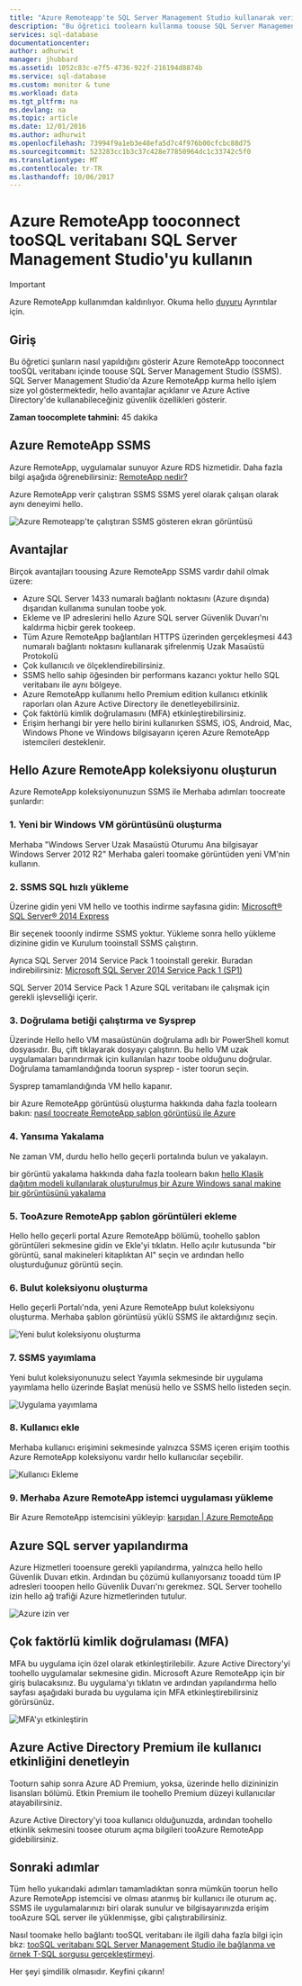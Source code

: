 ```yaml
---
title: "Azure Remoteapp'te SQL Server Management Studio kullanarak veritabanı aaaConnect tooSQL | Microsoft Docs"
description: "Bu öğretici toolearn kullanma toouse SQL Server Management Studio'da Azure RemoteApp üzerinde güvenlik ve tooSQL veritabanına bağlanırken performansı"
services: sql-database
documentationcenter: 
author: adhurwit
manager: jhubbard
ms.assetid: 1052c83c-e7f5-4736-922f-216194d8874b
ms.service: sql-database
ms.custom: monitor & tune
ms.workload: data
ms.tgt_pltfrm: na
ms.devlang: na
ms.topic: article
ms.date: 12/01/2016
ms.author: adhurwit
ms.openlocfilehash: 73994f9a1eb3e48efa5d7c4f976b00cfcbc88d75
ms.sourcegitcommit: 523283cc1b3c37c428e77850964dc1c33742c5f0
ms.translationtype: MT
ms.contentlocale: tr-TR
ms.lasthandoff: 10/06/2017
---
```

# <a name="use-sql-server-management-studio-in-azure-remoteapp-tooconnect-toosql-database"></a>Azure RemoteApp tooconnect tooSQL veritabanı SQL Server Management Studio'yu kullanın

> [!IMPORTANT]
> Azure RemoteApp kullanımdan kaldırılıyor. Okuma hello [duyuru](https://go.microsoft.com/fwlink/?linkid=821148) Ayrıntılar için.
>

## <a name="introduction"></a>Giriş
Bu öğretici şunların nasıl yapıldığını gösterir Azure RemoteApp tooconnect tooSQL veritabanı içinde toouse SQL Server Management Studio (SSMS). SQL Server Management Studio'da Azure RemoteApp kurma hello işlem size yol göstermektedir, hello avantajlar açıklanır ve Azure Active Directory'de kullanabileceğiniz güvenlik özellikleri gösterir.

**Zaman toocomplete tahmini:** 45 dakika

## <a name="ssms-in-azure-remoteapp"></a>Azure RemoteApp SSMS
Azure RemoteApp, uygulamalar sunuyor Azure RDS hizmetidir. Daha fazla bilgi aşağıda öğrenebilirsiniz: [RemoteApp nedir?](../remoteapp/remoteapp-whatis.md)

Azure RemoteApp verir çalıştıran SSMS SSMS yerel olarak çalışan olarak aynı deneyimi hello.

![Azure Remoteapp'te çalıştıran SSMS gösteren ekran görüntüsü][1]

## <a name="benefits"></a>Avantajlar
Birçok avantajları toousing Azure RemoteApp SSMS vardır dahil olmak üzere:

* Azure SQL Server 1433 numaralı bağlantı noktasını (Azure dışında) dışarıdan kullanıma sunulan toobe yok.
* Ekleme ve IP adreslerini hello Azure SQL server Güvenlik Duvarı'nı kaldırma hiçbir gerek tookeep.
* Tüm Azure RemoteApp bağlantıları HTTPS üzerinden gerçekleşmesi 443 numaralı bağlantı noktasını kullanarak şifrelenmiş Uzak Masaüstü Protokolü
* Çok kullanıcılı ve ölçeklendirebilirsiniz.
* SSMS hello sahip öğesinden bir performans kazancı yoktur hello SQL veritabanı ile aynı bölgeye.
* Azure RemoteApp kullanımı hello Premium edition kullanıcı etkinlik raporları olan Azure Active Directory ile denetleyebilirsiniz.
* Çok faktörlü kimlik doğrulamasını (MFA) etkinleştirebilirsiniz.
* Erişim herhangi bir yere hello birini kullanırken SSMS, iOS, Android, Mac, Windows Phone ve Windows bilgisayarın içeren Azure RemoteApp istemcileri desteklenir.

## <a name="create-hello-azure-remoteapp-collection"></a>Hello Azure RemoteApp koleksiyonu oluşturun
Azure RemoteApp koleksiyonunuzun SSMS ile Merhaba adımları toocreate şunlardır:

### <a name="1-create-a-new-windows-vm-from-image"></a>1. Yeni bir Windows VM görüntüsünü oluşturma
Merhaba "Windows Server Uzak Masaüstü Oturumu Ana bilgisayar Windows Server 2012 R2" Merhaba galeri toomake görüntüden yeni VM'nin kullanın.

### <a name="2-install-ssms-from-sql-express"></a>2. SSMS SQL hızlı yükleme
Üzerine gidin yeni VM hello ve toothis indirme sayfasına gidin: [Microsoft® SQL Server® 2014 Express](https://www.microsoft.com/download/details.aspx?id=42299)

Bir seçenek tooonly indirme SSMS yoktur. Yükleme sonra hello yükleme dizinine gidin ve Kurulum tooinstall SSMS çalıştırın.

Ayrıca SQL Server 2014 Service Pack 1 tooinstall gerekir. Buradan indirebilirsiniz: [Microsoft SQL Server 2014 Service Pack 1 (SP1)](https://www.microsoft.com/download/details.aspx?id=46694)

SQL Server 2014 Service Pack 1 Azure SQL veritabanı ile çalışmak için gerekli işlevselliği içerir.

### <a name="3-run-validate-script-and-sysprep"></a>3. Doğrulama betiği çalıştırma ve Sysprep
Üzerinde Hello hello VM masaüstünün doğrulama adlı bir PowerShell komut dosyasıdır. Bu, çift tıklayarak dosyayı çalıştırın. Bu hello VM uzak uygulamaları barındırmak için kullanılan hazır toobe olduğunu doğrular. Doğrulama tamamlandığında toorun sysprep - ister toorun seçin.

Sysprep tamamlandığında VM hello kapanır.

bir Azure RemoteApp görüntüsü oluşturma hakkında daha fazla toolearn bakın: [nasıl toocreate RemoteApp şablon görüntüsü ile Azure](http://blogs.msdn.com/b/rds/archive/2015/03/17/how-to-create-a-remoteapp-template-image-in-azure.aspx)

### <a name="4-capture-image"></a>4. Yansıma Yakalama
Ne zaman VM, durdu hello hello geçerli portalında bulun ve yakalayın.

bir görüntü yakalama hakkında daha fazla toolearn bakın [hello Klasik dağıtım modeli kullanılarak oluşturulmuş bir Azure Windows sanal makine bir görüntüsünü yakalama](../virtual-machines/windows/classic/capture-image.md?toc=%2fazure%2fvirtual-machines%2fwindows%2fclassic%2ftoc.json)

### <a name="5-add-tooazure-remoteapp-template-images"></a>5. TooAzure RemoteApp şablon görüntüleri ekleme
Hello hello geçerli portal Azure RemoteApp bölümü, toohello şablon görüntüleri sekmesine gidin ve Ekle'yi tıklatın. Hello açılır kutusunda "bir görüntü, sanal makineleri kitaplıktan Al" seçin ve ardından hello oluşturduğunuz görüntü seçin.

### <a name="6-create-cloud-collection"></a>6. Bulut koleksiyonu oluşturma
Hello geçerli Portalı'nda, yeni Azure RemoteApp bulut koleksiyonu oluşturma. Merhaba şablon görüntüsü yüklü SSMS ile aktardığınız seçin.

![Yeni bulut koleksiyonu oluşturma][2]

### <a name="7-publish-ssms"></a>7. SSMS yayımlama
Yeni bulut koleksiyonunuzu select Yayımla sekmesinde bir uygulama yayımlama hello üzerinde Başlat menüsü hello ve SSMS hello listeden seçin.

![Uygulama yayımlama][5]

### <a name="8-add-users"></a>8. Kullanıcı ekle
Merhaba kullanıcı erişimini sekmesinde yalnızca SSMS içeren erişim toothis Azure RemoteApp koleksiyonu vardır hello kullanıcılar seçebilir.

![Kullanıcı Ekleme][6]

### <a name="9-install-hello-azure-remoteapp-client-application"></a>9. Merhaba Azure RemoteApp istemci uygulaması yükleme
Bir Azure RemoteApp istemcisini yükleyip: [karşıdan | Azure RemoteApp](https://www.remoteapp.windowsazure.com/en/clients.aspx)

## <a name="configure-azure-sql-server"></a>Azure SQL server yapılandırma
Azure Hizmetleri tooensure gerekli yapılandırma, yalnızca hello hello Güvenlik Duvarı etkin. Ardından bu çözümü kullanıyorsanız tooadd tüm IP adresleri tooopen hello Güvenlik Duvarı'nı gerekmez. SQL Server toohello izin hello ağ trafiği Azure hizmetlerinden tutulur.

![Azure izin ver][4]

## <a name="multi-factor-authentication-mfa"></a>Çok faktörlü kimlik doğrulaması (MFA)
MFA bu uygulama için özel olarak etkinleştirilebilir. Azure Active Directory'yi toohello uygulamalar sekmesine gidin. Microsoft Azure RemoteApp için bir giriş bulacaksınız. Bu uygulama'yı tıklatın ve ardından yapılandırma hello sayfası aşağıdaki burada bu uygulama için MFA etkinleştirebilirsiniz görürsünüz.

![MFA'yı etkinleştirin][3]

## <a name="audit-user-activity-with-azure-active-directory-premium"></a>Azure Active Directory Premium ile kullanıcı etkinliğini denetleyin
Tooturn sahip sonra Azure AD Premium, yoksa, üzerinde hello dizininizin lisansları bölümü. Etkin Premium ile toohello Premium düzeyi kullanıcılar atayabilirsiniz.

Azure Active Directory'yi tooa kullanıcı olduğunuzda, ardından toohello etkinlik sekmesini toosee oturum açma bilgileri tooAzure RemoteApp gidebilirsiniz.

## <a name="next-steps"></a>Sonraki adımlar
Tüm hello yukarıdaki adımları tamamladıktan sonra mümkün toorun hello Azure RemoteApp istemcisi ve olması atanmış bir kullanıcı ile oturum aç. SSMS ile uygulamalarınızı biri olarak sunulur ve bilgisayarınızda erişim tooAzure SQL server ile yüklenmişse, gibi çalıştırabilirsiniz.

Nasıl toomake hello bağlantı tooSQL veritabanı ile ilgili daha fazla bilgi için bkz: [tooSQL veritabanı SQL Server Management Studio ile bağlanma ve örnek T-SQL sorgusu gerçekleştirmeyi](sql-database-connect-query-ssms.md).

Her şeyi şimdilik olmasıdır. Keyfini çıkarın!

<!--Image references-->
[1]: ./media/sql-database-ssms-remoteapp/ssms.png
[2]: ./media/sql-database-ssms-remoteapp/newcloudcollection.png
[3]: ./media/sql-database-ssms-remoteapp/mfa.png
[4]: ./media/sql-database-ssms-remoteapp/allowazure.png
[5]: ./media/sql-database-ssms-remoteapp/publish.png
[6]: ./media/sql-database-ssms-remoteapp/user.png